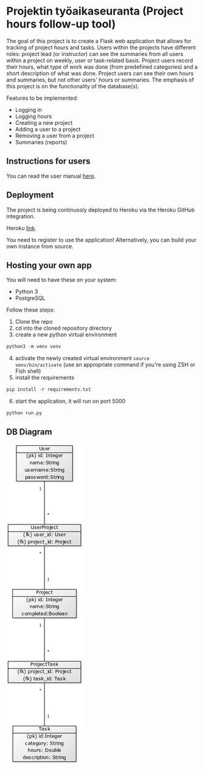 # Projektin työaikaseuranta (Project hours follow-up tool)

The goal of this project is to create a Flask web application that allows for tracking of project hours and tasks. Users within the projects have different roles: project lead (or instructor) can see the summaries from all users within a project on weekly, user or task-related basis. Project users record their hours, what type of work was done (from predefined categories) and a short description of what was done. Project users can see their own hours and summaries, but not other users' hours or summaries. 
The emphasis of this project is on the functionality of the database(s). 

Features to be implemented:

* Logging in
* Logging hours
* Creating a new project
* Adding a user to a project
* Removing a user from a project
* Summaries (reports)

## Instructions for users
You can read the user manual [here](https://github.com/yusifsalam/tyoaikaseuranta/blob/master/documentation/manual.md).


## Deployment
The project is being continuosly deployed to Heroku via the Heroku GitHub integration. 

Heroku [link](https://shrouded-hamlet-09298.herokuapp.com/). 

You need to register to use the application! Alternatively, you can build your own instance from source. 

## Hosting your own app
You will need to have these on your system:
* Python 3
* PostgreSQL

Follow these steps:
1. Clone the repo
2. cd into the cloned repository directory
3. create a new python virtual environment 
```python
python3 -m venv venv
```
4. activate the newly created virtual environment `source venv/bin/activate` (use an appropriate command if you're using ZSH or Fish shell)
5. install the requirements
```python
pip install -r requirements.txt
```
6. start the application, it will run on port 5000
```python
python run.py
```

## DB Diagram 
![diagram](https://raw.githubusercontent.com/yusifsalam/tyoaikaseuranta/master/documentation/db_diagram.png)
